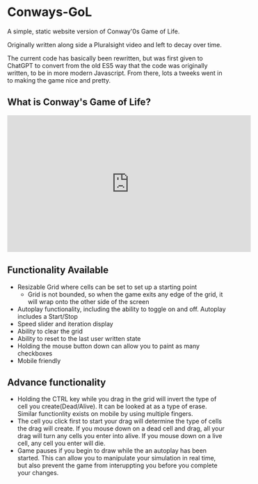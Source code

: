 # Conways-GoL

A simple, static website version of Conway'0s Game of Life.

Originally written along side a Pluralsight video and left to decay over time.

The current code has basically been rewritten, but was first given to ChatGPT to convert from the old ES5 way that the code was originally written, to be in more modern Javascript.
From there, lots a tweeks went in to making the game nice and pretty.

## What is Conway's Game of Life?

<iframe width="560" height="315" src="https://www.youtube.com/embed/HeQX2HjkcNo" title="YouTube video player" frameborder="0" allow="accelerometer; autoplay; clipboard-write; encrypted-media; gyroscope; picture-in-picture; web-share" allowfullscreen></iframe>

## Functionality Available

- Resizable Grid where cells can be set to set up a starting point
  - Grid is not bounded, so when the game exits any edge of the grid, it will wrap onto the other side of the screen
- Autoplay functionality, including the ability to toggle on and off. Autoplay includes a Start/Stop
- Speed slider and iteration display
- Ability to clear the grid
- Ability to reset to the last user written state
- Holding the mouse button down can allow you to paint as many checkboxes
- Mobile friendly 

## Advance functionality

- Holding the CTRL key while you drag in the grid will invert the type of cell you create(Dead/Alive). It can be looked at as a type of erase. Similar functionlity exists on mobile by using multiple fingers.
- The cell you click first to start your drag will determine the type of cells the drag will create. If you mouse down on a dead cell and drag, all your drag will turn any cells you enter into alive. If you mouse down on a live cell, any cell you enter will die.
- Game pauses if you begin to draw while the an autoplay has been started. This can allow you to manipulate your simulation in real time, but also prevent the game from interuppting you before you complete your changes.

